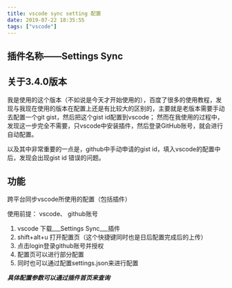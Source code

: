 ```yaml
---
title: vscode sync setting 配置
date: 2019-07-22 18:35:55
tags: ["vscode"]
---
```


## 插件名称——Settings Sync

## 关于3.4.0版本

我是使用的这个版本（不如说是今天才开始使用的），百度了很多的使用教程，发现与我现在使用的版本在配置上还是有比较大的区别的，主要就是老版本需要手动去配置一个git gist，然后把这个gist id配置到vscode； 然而在我使用的过程中，发现这一步完全不需要，只vscode中安装插件，然后登录GitHub账号，就会进行自动配置。

以及其中非常重要的一点是，github中手动申请的gist id，填入vscode的配置中后，发现会出现gist id 错误的问题。

## 功能

跨平台同步vscode所使用的配置（包括插件）

使用前提： vscode、 github账号

1. vscode 下载___Settings Sync___插件
2. shift+alt+u 打开配置页（这个快捷键同时也是日后配置完成后的上传）
3. 点击login登录github账号并授权
4. 配置页可以进行部分配置
5. 同时也可以通过配置settings.json来进行配置

___具体配置参数可以通过插件首页来查询___